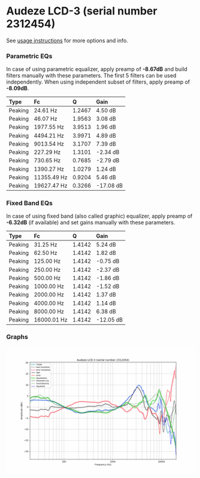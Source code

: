# Audeze LCD-3 (serial number 2312454)
See [usage instructions](https://github.com/jaakkopasanen/AutoEq#usage) for more options and info.

### Parametric EQs
In case of using parametric equalizer, apply preamp of **-8.67dB** and build filters manually
with these parameters. The first 5 filters can be used independently.
When using independent subset of filters, apply preamp of **-8.09dB**.

| Type    | Fc          |      Q | Gain      |
|:--------|:------------|:-------|:----------|
| Peaking | 24.61 Hz    | 1.2467 | 4.50 dB   |
| Peaking | 46.07 Hz    | 1.9563 | 3.08 dB   |
| Peaking | 1977.55 Hz  | 3.9513 | 1.96 dB   |
| Peaking | 4494.21 Hz  | 3.9971 | 4.89 dB   |
| Peaking | 9013.54 Hz  | 3.1707 | 7.39 dB   |
| Peaking | 227.29 Hz   | 1.3101 | -2.34 dB  |
| Peaking | 730.65 Hz   | 0.7685 | -2.79 dB  |
| Peaking | 1390.27 Hz  | 1.0279 | 1.24 dB   |
| Peaking | 11355.49 Hz | 0.9204 | 5.46 dB   |
| Peaking | 19627.47 Hz | 0.3266 | -17.08 dB |

### Fixed Band EQs
In case of using fixed band (also called graphic) equalizer, apply preamp of **-6.32dB**
(if available) and set gains manually with these parameters.

| Type    | Fc          |      Q | Gain      |
|:--------|:------------|:-------|:----------|
| Peaking | 31.25 Hz    | 1.4142 | 5.24 dB   |
| Peaking | 62.50 Hz    | 1.4142 | 1.82 dB   |
| Peaking | 125.00 Hz   | 1.4142 | -0.75 dB  |
| Peaking | 250.00 Hz   | 1.4142 | -2.37 dB  |
| Peaking | 500.00 Hz   | 1.4142 | -1.86 dB  |
| Peaking | 1000.00 Hz  | 1.4142 | -1.52 dB  |
| Peaking | 2000.00 Hz  | 1.4142 | 1.37 dB   |
| Peaking | 4000.00 Hz  | 1.4142 | 1.14 dB   |
| Peaking | 8000.00 Hz  | 1.4142 | 6.38 dB   |
| Peaking | 16000.01 Hz | 1.4142 | -12.05 dB |

### Graphs
![](./Audeze%20LCD-3%20(serial%20number%202312454).png)